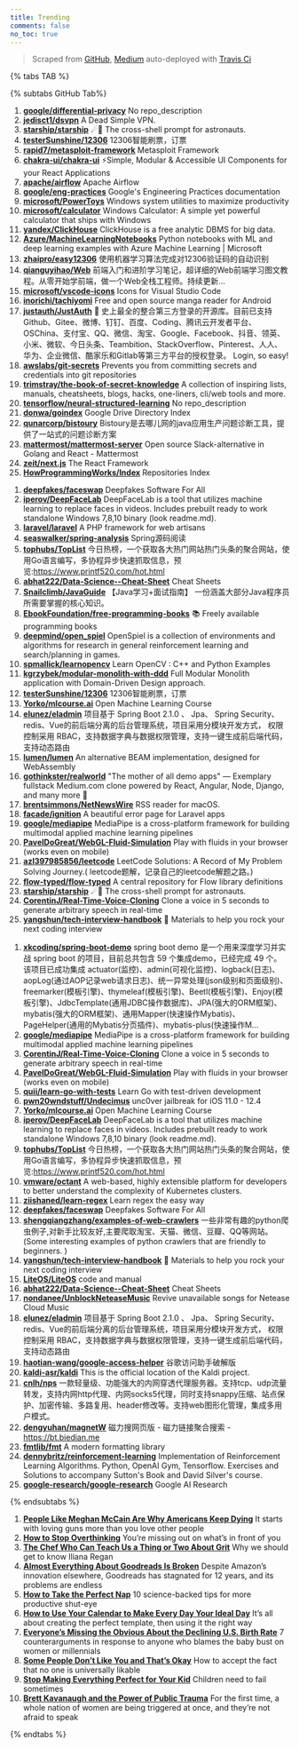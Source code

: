 ```yaml
---
title: Trending
comments: false
no_toc: true
---
```


> Scraped from [GitHub](https://github.com/trending), [Medium](https://medium.com/topic/popular)
auto-deployed with [Travis Ci](https://travis-ci.org/)

{% tabs TAB %}
<!-- tab GitHub -->
{% subtabs GitHub Tab%}
<!-- tab Daily -->
1. [**google/differential-privacy**](https://github.com/google/differential-privacy)
No repo_description
2. [**jedisct1/dsvpn**](https://github.com/jedisct1/dsvpn)
A Dead Simple VPN.
3. [**starship/starship**](https://github.com/starship/starship)
☄🌌️ The cross-shell prompt for astronauts.
4. [**testerSunshine/12306**](https://github.com/testerSunshine/12306)
12306智能刷票，订票
5. [**rapid7/metasploit-framework**](https://github.com/rapid7/metasploit-framework)
Metasploit Framework
6. [**chakra-ui/chakra-ui**](https://github.com/chakra-ui/chakra-ui)
⚡️Simple, Modular & Accessible UI Components for your React Applications
7. [**apache/airflow**](https://github.com/apache/airflow)
Apache Airflow
8. [**google/eng-practices**](https://github.com/google/eng-practices)
Google's Engineering Practices documentation
9. [**microsoft/PowerToys**](https://github.com/microsoft/PowerToys)
Windows system utilities to maximize productivity
10. [**microsoft/calculator**](https://github.com/microsoft/calculator)
Windows Calculator: A simple yet powerful calculator that ships with Windows
11. [**yandex/ClickHouse**](https://github.com/yandex/ClickHouse)
ClickHouse is a free analytic DBMS for big data.
12. [**Azure/MachineLearningNotebooks**](https://github.com/Azure/MachineLearningNotebooks)
Python notebooks with ML and deep learning examples with Azure Machine Learning | Microsoft
13. [**zhaipro/easy12306**](https://github.com/zhaipro/easy12306)
使用机器学习算法完成对12306验证码的自动识别
14. [**qianguyihao/Web**](https://github.com/qianguyihao/Web)
前端入门和进阶学习笔记，超详细的Web前端学习图文教程。从零开始学前端，做一个Web全栈工程师。持续更新...
15. [**microsoft/vscode-icons**](https://github.com/microsoft/vscode-icons)
Icons for Visual Studio Code
16. [**inorichi/tachiyomi**](https://github.com/inorichi/tachiyomi)
Free and open source manga reader for Android
17. [**justauth/JustAuth**](https://github.com/justauth/JustAuth)
💯 史上最全的整合第三方登录的开源库。目前已支持Github、Gitee、微博、钉钉、百度、Coding、腾讯云开发者平台、OSChina、支付宝、QQ、微信、淘宝、Google、Facebook、抖音、领英、小米、微软、今日头条、Teambition、StackOverflow、Pinterest、人人、华为、企业微信、酷家乐和Gitlab等第三方平台的授权登录。 Login, so easy!
18. [**awslabs/git-secrets**](https://github.com/awslabs/git-secrets)
Prevents you from committing secrets and credentials into git repositories
19. [**trimstray/the-book-of-secret-knowledge**](https://github.com/trimstray/the-book-of-secret-knowledge)
A collection of inspiring lists, manuals, cheatsheets, blogs, hacks, one-liners, cli/web tools and more.
20. [**tensorflow/neural-structured-learning**](https://github.com/tensorflow/neural-structured-learning)
No repo_description
21. [**donwa/goindex**](https://github.com/donwa/goindex)
Google Drive Directory Index
22. [**qunarcorp/bistoury**](https://github.com/qunarcorp/bistoury)
Bistoury是去哪儿网的java应用生产问题诊断工具，提供了一站式的问题诊断方案
23. [**mattermost/mattermost-server**](https://github.com/mattermost/mattermost-server)
Open source Slack-alternative in Golang and React - Mattermost
24. [**zeit/next.js**](https://github.com/zeit/next.js)
The React Framework
25. [**HowProgrammingWorks/Index**](https://github.com/HowProgrammingWorks/Index)
Repositories Index
<!-- endtab -->
<!-- tab Weekly -->
1. [**deepfakes/faceswap**](https://github.com/deepfakes/faceswap)
Deepfakes Software For All
2. [**iperov/DeepFaceLab**](https://github.com/iperov/DeepFaceLab)
DeepFaceLab is a tool that utilizes machine learning to replace faces in videos. Includes prebuilt ready to work standalone Windows 7,8,10 binary (look readme.md).
3. [**laravel/laravel**](https://github.com/laravel/laravel)
A PHP framework for web artisans
4. [**seaswalker/spring-analysis**](https://github.com/seaswalker/spring-analysis)
Spring源码阅读
5. [**tophubs/TopList**](https://github.com/tophubs/TopList)
今日热榜，一个获取各大热门网站热门头条的聚合网站，使用Go语言编写，多协程异步快速抓取信息，预览:https://www.printf520.com/hot.html
6. [**abhat222/Data-Science--Cheat-Sheet**](https://github.com/abhat222/Data-Science--Cheat-Sheet)
Cheat Sheets
7. [**Snailclimb/JavaGuide**](https://github.com/Snailclimb/JavaGuide)
【Java学习+面试指南】 一份涵盖大部分Java程序员所需要掌握的核心知识。
8. [**EbookFoundation/free-programming-books**](https://github.com/EbookFoundation/free-programming-books)
📚 Freely available programming books
9. [**deepmind/open_spiel**](https://github.com/deepmind/open_spiel)
OpenSpiel is a collection of environments and algorithms for research in general reinforcement learning and search/planning in games.
10. [**spmallick/learnopencv**](https://github.com/spmallick/learnopencv)
Learn OpenCV : C++ and Python Examples
11. [**kgrzybek/modular-monolith-with-ddd**](https://github.com/kgrzybek/modular-monolith-with-ddd)
Full Modular Monolith application with Domain-Driven Design approach.
12. [**testerSunshine/12306**](https://github.com/testerSunshine/12306)
12306智能刷票，订票
13. [**Yorko/mlcourse.ai**](https://github.com/Yorko/mlcourse.ai)
Open Machine Learning Course
14. [**elunez/eladmin**](https://github.com/elunez/eladmin)
项目基于 Spring Boot 2.1.0 、 Jpa、 Spring Security、redis、Vue的前后端分离的后台管理系统，项目采用分模块开发方式， 权限控制采用 RBAC，支持数据字典与数据权限管理，支持一键生成前后端代码，支持动态路由
15. [**lumen/lumen**](https://github.com/lumen/lumen)
An alternative BEAM implementation, designed for WebAssembly
16. [**gothinkster/realworld**](https://github.com/gothinkster/realworld)
"The mother of all demo apps" — Exemplary fullstack Medium.com clone powered by React, Angular, Node, Django, and many more 🏅
17. [**brentsimmons/NetNewsWire**](https://github.com/brentsimmons/NetNewsWire)
RSS reader for macOS.
18. [**facade/ignition**](https://github.com/facade/ignition)
A beautiful error page for Laravel apps
19. [**google/mediapipe**](https://github.com/google/mediapipe)
MediaPipe is a cross-platform framework for building multimodal applied machine learning pipelines
20. [**PavelDoGreat/WebGL-Fluid-Simulation**](https://github.com/PavelDoGreat/WebGL-Fluid-Simulation)
Play with fluids in your browser (works even on mobile)
21. [**azl397985856/leetcode**](https://github.com/azl397985856/leetcode)
LeetCode Solutions: A Record of My Problem Solving Journey.( leetcode题解，记录自己的leetcode解题之路。)
22. [**flow-typed/flow-typed**](https://github.com/flow-typed/flow-typed)
A central repository for Flow library definitions
23. [**starship/starship**](https://github.com/starship/starship)
☄🌌️ The cross-shell prompt for astronauts.
24. [**CorentinJ/Real-Time-Voice-Cloning**](https://github.com/CorentinJ/Real-Time-Voice-Cloning)
Clone a voice in 5 seconds to generate arbitrary speech in real-time
25. [**yangshun/tech-interview-handbook**](https://github.com/yangshun/tech-interview-handbook)
💯 Materials to help you rock your next coding interview
<!-- endtab -->
<!-- tab Monthly -->
1. [**xkcoding/spring-boot-demo**](https://github.com/xkcoding/spring-boot-demo)
spring boot demo 是一个用来深度学习并实战 spring boot 的项目，目前总共包含 59 个集成demo，已经完成 49 个。 该项目已成功集成 actuator(监控)、admin(可视化监控)、logback(日志)、aopLog(通过AOP记录web请求日志)、统一异常处理(json级别和页面级别)、freemarker(模板引擎)、thymeleaf(模板引擎)、Beetl(模板引擎)、Enjoy(模板引擎)、JdbcTemplate(通用JDBC操作数据库)、JPA(强大的ORM框架)、mybatis(强大的ORM框架)、通用Mapper(快速操作Mybatis)、PageHelper(通用的Mybatis分页插件)、mybatis-plus(快速操作M…
2. [**google/mediapipe**](https://github.com/google/mediapipe)
MediaPipe is a cross-platform framework for building multimodal applied machine learning pipelines
3. [**CorentinJ/Real-Time-Voice-Cloning**](https://github.com/CorentinJ/Real-Time-Voice-Cloning)
Clone a voice in 5 seconds to generate arbitrary speech in real-time
4. [**PavelDoGreat/WebGL-Fluid-Simulation**](https://github.com/PavelDoGreat/WebGL-Fluid-Simulation)
Play with fluids in your browser (works even on mobile)
5. [**quii/learn-go-with-tests**](https://github.com/quii/learn-go-with-tests)
Learn Go with test-driven development
6. [**pwn20wndstuff/Undecimus**](https://github.com/pwn20wndstuff/Undecimus)
unc0ver jailbreak for iOS 11.0 - 12.4
7. [**Yorko/mlcourse.ai**](https://github.com/Yorko/mlcourse.ai)
Open Machine Learning Course
8. [**iperov/DeepFaceLab**](https://github.com/iperov/DeepFaceLab)
DeepFaceLab is a tool that utilizes machine learning to replace faces in videos. Includes prebuilt ready to work standalone Windows 7,8,10 binary (look readme.md).
9. [**tophubs/TopList**](https://github.com/tophubs/TopList)
今日热榜，一个获取各大热门网站热门头条的聚合网站，使用Go语言编写，多协程异步快速抓取信息，预览:https://www.printf520.com/hot.html
10. [**vmware/octant**](https://github.com/vmware/octant)
A web-based, highly extensible platform for developers to better understand the complexity of Kubernetes clusters.
11. [**ziishaned/learn-regex**](https://github.com/ziishaned/learn-regex)
Learn regex the easy way
12. [**deepfakes/faceswap**](https://github.com/deepfakes/faceswap)
Deepfakes Software For All
13. [**shengqiangzhang/examples-of-web-crawlers**](https://github.com/shengqiangzhang/examples-of-web-crawlers)
一些非常有趣的python爬虫例子,对新手比较友好,主要爬取淘宝、天猫、微信、豆瓣、QQ等网站。(Some interesting examples of python crawlers that are friendly to beginners. )
14. [**yangshun/tech-interview-handbook**](https://github.com/yangshun/tech-interview-handbook)
💯 Materials to help you rock your next coding interview
15. [**LiteOS/LiteOS**](https://github.com/LiteOS/LiteOS)
code and manual
16. [**abhat222/Data-Science--Cheat-Sheet**](https://github.com/abhat222/Data-Science--Cheat-Sheet)
Cheat Sheets
17. [**nondanee/UnblockNeteaseMusic**](https://github.com/nondanee/UnblockNeteaseMusic)
Revive unavailable songs for Netease Cloud Music
18. [**elunez/eladmin**](https://github.com/elunez/eladmin)
项目基于 Spring Boot 2.1.0 、 Jpa、 Spring Security、redis、Vue的前后端分离的后台管理系统，项目采用分模块开发方式， 权限控制采用 RBAC，支持数据字典与数据权限管理，支持一键生成前后端代码，支持动态路由
19. [**haotian-wang/google-access-helper**](https://github.com/haotian-wang/google-access-helper)
谷歌访问助手破解版
20. [**kaldi-asr/kaldi**](https://github.com/kaldi-asr/kaldi)
This is the official location of the Kaldi project.
21. [**cnlh/nps**](https://github.com/cnlh/nps)
一款轻量级、功能强大的内网穿透代理服务器。支持tcp、udp流量转发，支持内网http代理、内网socks5代理，同时支持snappy压缩、站点保护、加密传输、多路复用、header修改等。支持web图形化管理，集成多用户模式。
22. [**dengyuhan/magnetW**](https://github.com/dengyuhan/magnetW)
磁力搜网页版 - 磁力链接聚合搜索 - https://bt.biedian.me
23. [**fmtlib/fmt**](https://github.com/fmtlib/fmt)
A modern formatting library
24. [**dennybritz/reinforcement-learning**](https://github.com/dennybritz/reinforcement-learning)
Implementation of Reinforcement Learning Algorithms. Python, OpenAI Gym, Tensorflow. Exercises and Solutions to accompany Sutton's Book and David Silver's course.
25. [**google-research/google-research**](https://github.com/google-research/google-research)
Google AI Research
<!-- endtab -->
{% endsubtabs %}
<!-- endtab --><!-- tab Medium -->
1. [**People Like Meghan McCain Are Why Americans Keep Dying**](https://gen.medium.com/people-like-meghan-mccain-are-why-americans-keep-dying-21944ccf3ff8?source=topic_page---------------------------20)
It starts with loving guns more than you love other people
2. [**How to Stop Overthinking**](https://forge.medium.com/how-to-stop-overthinking-c3a98e81dc2a?source=topic_page---------0------------------1)
You’re missing out on what’s in front of you
3. [**The Chef Who Can Teach Us a Thing or Two About Grit**](https://heated.medium.com/the-chef-who-can-teach-us-a-thing-or-two-about-grit-adc3e1f0c6ab?source=topic_page---------1------------------1)
Why we should get to know Iliana Regan
4. [**Almost Everything About Goodreads Is Broken**](https://onezero.medium.com/almost-everything-about-goodreads-is-broken-662e424244d5?source=topic_page---------2------------------1)
Despite Amazon’s innovation elsewhere, Goodreads has stagnated for 12 years, and its problems are endless
5. [**How to Take the Perfect Nap**](https://elemental.medium.com/how-to-take-the-perfect-nap-397ee26a64c7?source=topic_page---------4------------------1)
10 science-backed tips for more productive shut-eye
6. [**How to Use Your Calendar to Make Every Day Your Ideal Day**](https://forge.medium.com/how-to-use-your-calendar-to-make-every-day-your-ideal-day-d51e2dcdfa57?source=topic_page---------5------------------1)
It’s all about creating the perfect template, then using it the right way
7. [**Everyone’s Missing the Obvious About the Declining U.S. Birth Rate**](https://gen.medium.com/everyones-missing-the-obvious-when-it-comes-to-the-declining-u-s-birth-rate-679abebb854b?source=topic_page---------6------------------1)
7 counterarguments in response to anyone who blames the baby bust on women or millennials
8. [**Some People Don’t Like You and That’s Okay**](https://forge.medium.com/some-people-dont-like-you-and-that-s-okay-14a310af1c81?source=topic_page---------7------------------1)
How to accept the fact that no one is universally likable
9. [**Stop Making Everything Perfect for Your Kid**](https://forge.medium.com/stop-making-everything-perfect-for-your-kid-bfba8ccc70a7?source=topic_page---------8------------------1)
Children need to fail sometimes
10. [**Brett Kavanaugh and the Power of Public Trauma**](https://gen.medium.com/the-power-of-public-trauma-ecf72bd52bf3?source=topic_page---------9------------------1)
For the first time, a whole nation of women are being triggered at once, and they’re not afraid to speak
<!-- endtab -->
{% endtabs %}
